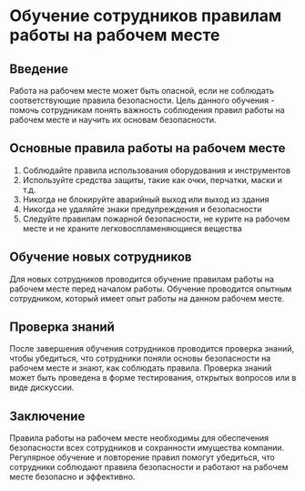 # Обучение сотрудников правилам работы на рабочем месте

## Введение

Работа на рабочем месте может быть опасной, если не соблюдать соответствующие правила безопасности. Цель данного обучения - помочь сотрудникам понять важность соблюдения правил работы на рабочем месте и научить их основам безопасности.

## Основные правила работы на рабочем месте

1. Соблюдайте правила использования оборудования и инструментов
2. Используйте средства защиты, такие как очки, перчатки, маски и т.д.
3. Никогда не блокируйте аварийный выход или выход из здания
4. Никогда не удаляйте знаки предупреждения и безопасности
5. Следуйте правилам пожарной безопасности, не курите на рабочем месте и не храните легковоспламеняющиеся вещества

## Обучение новых сотрудников

Для новых сотрудников проводится обучение правилам работы на рабочем месте перед началом работы. Обучение проводится опытным сотрудником, который имеет опыт работы на данном рабочем месте.

## Проверка знаний

После завершения обучения сотрудников проводится проверка знаний, чтобы убедиться, что сотрудники поняли основы безопасности на рабочем месте и знают, как соблюдать правила. Проверка знаний может быть проведена в форме тестирования, открытых вопросов или в виде дискуссии.

## Заключение

Правила работы на рабочем месте необходимы для обеспечения безопасности всех сотрудников и сохранности имущества компании. Регулярное обучение и повторение правил помогут убедиться, что сотрудники соблюдают правила безопасности и работают на рабочем месте безопасно и эффективно.
